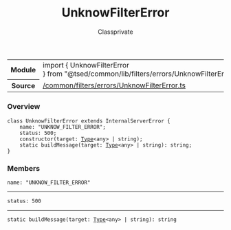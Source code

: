 
<header class="symbol-info-header"><h1 id="unknowfiltererror">UnknowFilterError</h1><label class="symbol-info-type-label class">Class</label><label class="api-type-label private" title="private">private</label></header>
<!-- summary -->
<section class="symbol-info"><table class="is-full-width"><tbody><tr><th>Module</th><td><div class="lang-typescript"><span class="token keyword">import</span> { UnknowFilterError }&nbsp;<span class="token keyword">from</span>&nbsp;<span class="token string">"@tsed/common/lib/filters/errors/UnknowFilterError"</span></div></td></tr><tr><th>Source</th><td><a href="https://github.com/Romakita/ts-express-decorators/blob/v4.0.5/src//common/filters/errors/UnknowFilterError.ts#L0-L0">/common/filters/errors/UnknowFilterError.ts</a></td></tr></tbody></table></section>
<!-- overview -->


### Overview


<pre><code class="typescript-lang "><span class="token keyword">class</span> UnknowFilterError <span class="token keyword">extends</span> InternalServerError <span class="token punctuation">{</span>
    name<span class="token punctuation">:</span> "UNKNOW_FILTER_ERROR"<span class="token punctuation">;</span>
    status<span class="token punctuation">:</span> 500<span class="token punctuation">;</span>
    <span class="token keyword">constructor</span><span class="token punctuation">(</span>target<span class="token punctuation">:</span> <a href="#api/core/type"><span class="token">Type</span></a><<span class="token keyword">any</span>> | <span class="token keyword">string</span><span class="token punctuation">)</span><span class="token punctuation">;</span>
    <span class="token keyword">static</span> <span class="token function">buildMessage</span><span class="token punctuation">(</span>target<span class="token punctuation">:</span> <a href="#api/core/type"><span class="token">Type</span></a><<span class="token keyword">any</span>> | <span class="token keyword">string</span><span class="token punctuation">)</span><span class="token punctuation">:</span> <span class="token keyword">string</span><span class="token punctuation">;</span>
<span class="token punctuation">}</span></code></pre>


<!-- Parameters -->

<!-- Description -->

<!-- Members -->







### Members



<div class="method-overview">
<pre><code class="typescript-lang ">name<span class="token punctuation">:</span> "UNKNOW_FILTER_ERROR"</code></pre>
</div>




<hr/>



<div class="method-overview">
<pre><code class="typescript-lang ">status<span class="token punctuation">:</span> 500</code></pre>
</div>




<hr/>



<div class="method-overview">
<pre><code class="typescript-lang "><span class="token keyword">static</span> <span class="token function">buildMessage</span><span class="token punctuation">(</span>target<span class="token punctuation">:</span> <a href="#api/core/type"><span class="token">Type</span></a><<span class="token keyword">any</span>> | <span class="token keyword">string</span><span class="token punctuation">)</span><span class="token punctuation">:</span> <span class="token keyword">string</span></code></pre>
</div>








